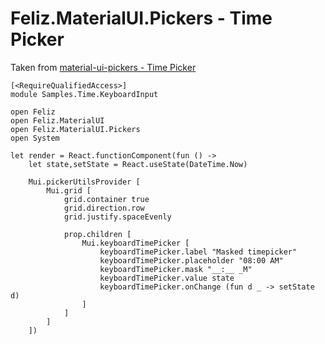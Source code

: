 # Feliz.MaterialUI.Pickers - Time Picker

Taken from [material-ui-pickers - Time Picker](https://material-ui-pickers.dev/demo/timepicker)

```fsharp:pickers-time-keyboardinput
[<RequireQualifiedAccess>]
module Samples.Time.KeyboardInput

open Feliz
open Feliz.MaterialUI
open Feliz.MaterialUI.Pickers
open System

let render = React.functionComponent(fun () ->
    let state,setState = React.useState(DateTime.Now)

    Mui.pickerUtilsProvider [
        Mui.grid [
            grid.container true
            grid.direction.row
            grid.justify.spaceEvenly

            prop.children [
                Mui.keyboardTimePicker [
                    keyboardTimePicker.label "Masked timepicker"
                    keyboardTimePicker.placeholder "08:00 AM"
                    keyboardTimePicker.mask "__:__ _M"
                    keyboardTimePicker.value state
                    keyboardTimePicker.onChange (fun d _ -> setState d)
                ]
            ]
        ]
    ])
```